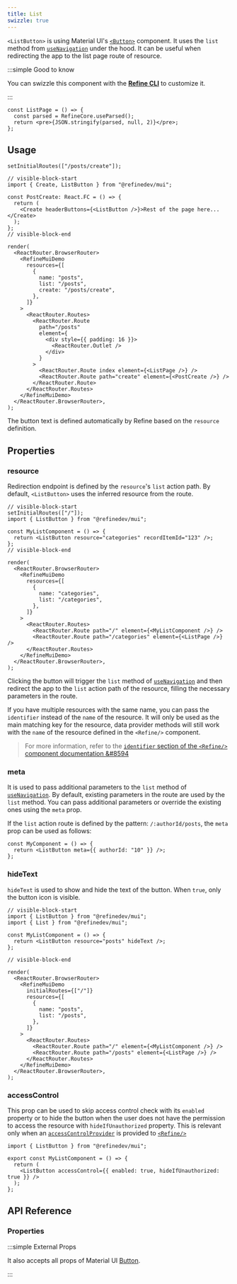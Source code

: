```yaml
---
title: List
swizzle: true
---
```


`<ListButton>` is using Material UI's [`<Button>`](https://ant.design/components/button/) component. It uses the `list` method from [`useNavigation`](/docs/routing/hooks/use-navigation) under the hood. It can be useful when redirecting the app to the list page route of resource.

:::simple Good to know

You can swizzle this component with the [**Refine CLI**](/docs/packages/list-of-packages) to customize it.

:::

```tsx live shared
const ListPage = () => {
  const parsed = RefineCore.useParsed();
  return <pre>{JSON.stringify(parsed, null, 2)}</pre>;
};
```

## Usage

```tsx live previewHeight=340px
setInitialRoutes(["/posts/create"]);

// visible-block-start
import { Create, ListButton } from "@refinedev/mui";

const PostCreate: React.FC = () => {
  return (
    <Create headerButtons={<ListButton />}>Rest of the page here...</Create>
  );
};
// visible-block-end

render(
  <ReactRouter.BrowserRouter>
    <RefineMuiDemo
      resources={[
        {
          name: "posts",
          list: "/posts",
          create: "/posts/create",
        },
      ]}
    >
      <ReactRouter.Routes>
        <ReactRouter.Route
          path="/posts"
          element={
            <div style={{ padding: 16 }}>
              <ReactRouter.Outlet />
            </div>
          }
        >
          <ReactRouter.Route index element={<ListPage />} />
          <ReactRouter.Route path="create" element={<PostCreate />} />
        </ReactRouter.Route>
      </ReactRouter.Routes>
    </RefineMuiDemo>
  </ReactRouter.BrowserRouter>,
);
```

The button text is defined automatically by Refine based on the `resource` definition.

## Properties

### resource

Redirection endpoint is defined by the `resource`'s `list` action path. By default, `<ListButton>` uses the inferred resource from the route.

```tsx live disableScroll previewHeight=120px
// visible-block-start
setInitialRoutes(["/"]);
import { ListButton } from "@refinedev/mui";

const MyListComponent = () => {
  return <ListButton resource="categories" recordItemId="123" />;
};
// visible-block-end

render(
  <ReactRouter.BrowserRouter>
    <RefineMuiDemo
      resources={[
        {
          name: "categories",
          list: "/categories",
        },
      ]}
    >
      <ReactRouter.Routes>
        <ReactRouter.Route path="/" element={<MyListComponent />} />
        <ReactRouter.Route path="/categories" element={<ListPage />} />
      </ReactRouter.Routes>
    </RefineMuiDemo>
  </ReactRouter.BrowserRouter>,
);
```

Clicking the button will trigger the `list` method of [`useNavigation`](/docs/routing/hooks/use-navigation) and then redirect the app to the `list` action path of the resource, filling the necessary parameters in the route.

If you have multiple resources with the same name, you can pass the `identifier` instead of the `name` of the resource. It will only be used as the main matching key for the resource, data provider methods will still work with the `name` of the resource defined in the `<Refine/>` component.

> For more information, refer to the [`identifier` section of the `<Refine/>` component documentation &#8594](/docs/core/refine-component#identifier)

### meta

It is used to pass additional parameters to the `list` method of [`useNavigation`](/docs/routing/hooks/use-navigation). By default, existing parameters in the route are used by the `list` method. You can pass additional parameters or override the existing ones using the `meta` prop.

If the `list` action route is defined by the pattern: `/:authorId/posts`, the `meta` prop can be used as follows:

```tsx
const MyComponent = () => {
  return <ListButton meta={{ authorId: "10" }} />;
};
```

### hideText

`hideText` is used to show and hide the text of the button. When `true`, only the button icon is visible.

```tsx live disableScroll previewHeight=120px
// visible-block-start
import { ListButton } from "@refinedev/mui";
import { List } from "@refinedev/mui";

const MyListComponent = () => {
  return <ListButton resource="posts" hideText />;
};

// visible-block-end

render(
  <ReactRouter.BrowserRouter>
    <RefineMuiDemo
      initialRoutes={["/"]}
      resources={[
        {
          name: "posts",
          list: "/posts",
        },
      ]}
    >
      <ReactRouter.Routes>
        <ReactRouter.Route path="/" element={<MyListComponent />} />
        <ReactRouter.Route path="/posts" element={<ListPage />} />
      </ReactRouter.Routes>
    </RefineMuiDemo>
  </ReactRouter.BrowserRouter>,
);
```

### accessControl

This prop can be used to skip access control check with its `enabled` property or to hide the button when the user does not have the permission to access the resource with `hideIfUnauthorized` property. This is relevant only when an [`accessControlProvider`](/docs/authorization/access-control-provider) is provided to [`<Refine/>`](/docs/core/refine-component)

```tsx
import { ListButton } from "@refinedev/mui";

export const MyListComponent = () => {
  return (
    <ListButton accessControl={{ enabled: true, hideIfUnauthorized: true }} />
  );
};
```

## API Reference

### Properties

<PropsTable module="@refinedev/mui/ListButton" />

:::simple External Props

It also accepts all props of Material UI [Button](https://mui.com/material-ui/api/button/).

:::
